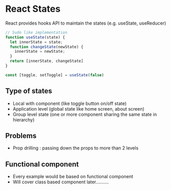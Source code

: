 # React States
React provides hooks API to maintain the states (e.g. useState, useReducer)

```javascript
// Sudo like implementation 
function useState(state) {
  let innerState = state;
  function changeState(newState) {
    innerState = newState;
  }
  return [innerState, changeState]
}

const [toggle, setToggle] = useState(false)
```

## Type of states
- Local with component (like toggle button on/off state)
- Application level (global state like home screen, about screen)
- Group level state (one or more component sharing the same state in hierarchy)

## Problems
- Prop drilling : passing down the props to more than 2 levels

## Functional component
- Every example would be based on functional component
- Will cover class based component later..........
